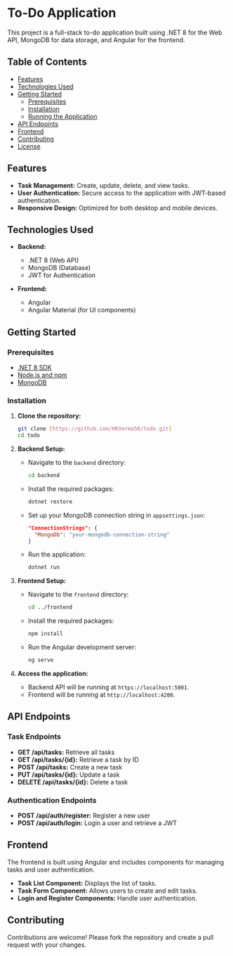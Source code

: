 

# To-Do Application

This project is a full-stack to-do application built using .NET 8 for the Web API, MongoDB for data storage, and Angular for the frontend.

## Table of Contents

- [Features](#features)
- [Technologies Used](#technologies-used)
- [Getting Started](#getting-started)
  - [Prerequisites](#prerequisites)
  - [Installation](#installation)
  - [Running the Application](#running-the-application)
- [API Endpoints](#api-endpoints)
- [Frontend](#frontend)
- [Contributing](#contributing)
- [License](#license)

## Features

- **Task Management:** Create, update, delete, and view tasks.
- **User Authentication:** Secure access to the application with JWT-based authentication.
- **Responsive Design:** Optimized for both desktop and mobile devices.

## Technologies Used

- **Backend:**
  - .NET 8 (Web API)
  - MongoDB (Database)
  - JWT for Authentication

- **Frontend:**
  - Angular
  - Angular Material (for UI components)

## Getting Started

### Prerequisites

- [.NET 8 SDK](https://dotnet.microsoft.com/download/dotnet/8.0)
- [Node.js and npm](https://nodejs.org/en/download/)
- [MongoDB](https://www.mongodb.com/try/download/community)

### Installation

1. **Clone the repository:**
   ```bash
   git clone [https://github.com/HKVerma56/todo.git]
   cd todo
   ```

2. **Backend Setup:**

   - Navigate to the `backend` directory:
     ```bash
     cd backend
     ```

   - Install the required packages:
     ```bash
     dotnet restore
     ```

   - Set up your MongoDB connection string in `appsettings.json`:
     ```json
     "ConnectionStrings": {
       "MongoDb": "your-mongodb-connection-string"
     }
     ```

   - Run the application:
     ```bash
     dotnet run
     ```

3. **Frontend Setup:**

   - Navigate to the `frontend` directory:
     ```bash
     cd ../frontend
     ```

   - Install the required packages:
     ```bash
     npm install
     ```

   - Run the Angular development server:
     ```bash
     ng serve
     ```

4. **Access the application:**
   - Backend API will be running at `https://localhost:5001`.
   - Frontend will be running at `http://localhost:4200`.

## API Endpoints

### Task Endpoints

- **GET /api/tasks:** Retrieve all tasks
- **GET /api/tasks/{id}:** Retrieve a task by ID
- **POST /api/tasks:** Create a new task
- **PUT /api/tasks/{id}:** Update a task
- **DELETE /api/tasks/{id}:** Delete a task

### Authentication Endpoints

- **POST /api/auth/register:** Register a new user
- **POST /api/auth/login:** Login a user and retrieve a JWT

## Frontend

The frontend is built using Angular and includes components for managing tasks and user authentication.

- **Task List Component:** Displays the list of tasks.
- **Task Form Component:** Allows users to create and edit tasks.
- **Login and Register Components:** Handle user authentication.

## Contributing

Contributions are welcome! Please fork the repository and create a pull request with your changes.

